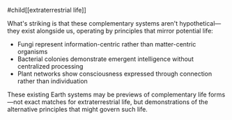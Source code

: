 #child[[extraterrestrial life]] 

What's striking is that these complementary systems aren't hypothetical—they exist alongside us, operating by principles that mirror potential  life:

- Fungi represent information-centric rather than matter-centric organisms
- Bacterial colonies demonstrate emergent intelligence without centralized processing
- Plant networks show consciousness expressed through connection rather than individuation

These existing Earth systems may be previews of complementary life forms—not exact matches for extraterrestrial life, but demonstrations of the alternative principles that might govern such life.